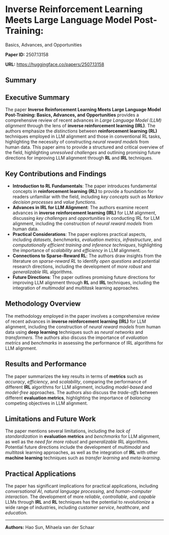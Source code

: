 # Inverse Reinforcement Learning Meets Large Language Model Post-Training:
  Basics, Advances, and Opportunities

**Paper ID:** 2507.13158

**URL:** https://huggingface.co/papers/2507.13158

## Summary

## Executive Summary
The paper **Inverse Reinforcement Learning Meets Large Language Model Post-Training: Basics, Advances, and Opportunities** provides a comprehensive review of recent advances in *Large Language Model (LLM) alignment* through the lens of **inverse reinforcement learning (IRL)**. The authors emphasize the *distinctions* between **reinforcement learning (RL)** techniques employed in LLM alignment and those in conventional RL tasks, highlighting the necessity of constructing *neural reward models* from human data. This paper aims to provide a structured and critical overview of the field, highlighting *unresolved challenges* and outlining promising future directions for improving LLM alignment through **RL** and **IRL** techniques.

## Key Contributions and Findings
* **Introduction to RL Fundamentals**: The paper introduces fundamental concepts in **reinforcement learning (RL)** to provide a foundation for readers unfamiliar with the field, including *key concepts* such as *Markov decision processes* and *value functions*.
* **Advances in IRL for LLM Alignment**: The authors examine recent advances in **inverse reinforcement learning (IRL)** for LLM alignment, discussing *key challenges* and *opportunities* in conducting IRL for LLM alignment, including the construction of *neural reward models* from human data.
* **Practical Considerations**: The paper explores practical aspects, including *datasets*, *benchmarks*, *evaluation metrics*, *infrastructure*, and *computationally efficient training and inference techniques*, highlighting the importance of *scalability* and *efficiency* in LLM alignment.
* **Connections to Sparse-Reward RL**: The authors draw insights from the literature on *sparse-reward RL* to identify *open questions* and potential research directions, including the development of *more robust* and *generalizable* IRL algorithms.
* **Future Directions**: The paper outlines promising future directions for improving LLM alignment through **RL** and **IRL** techniques, including the integration of *multimodal* and *multitask* learning approaches.

## Methodology Overview
The methodology employed in the paper involves a comprehensive review of recent advances in **inverse reinforcement learning (IRL)** for LLM alignment, including the construction of *neural reward models* from human data using **deep learning** techniques such as *neural networks* and *transformers*. The authors also discuss the importance of *evaluation metrics* and *benchmarks* in assessing the performance of IRL algorithms for LLM alignment.

## Results and Performance
The paper summarizes the key results in terms of **metrics** such as *accuracy*, *efficiency*, and *scalability*, comparing the performance of different **IRL** algorithms for LLM alignment, including *model-based* and *model-free* approaches. The authors also discuss the *trade-offs* between different **evaluation metrics**, highlighting the importance of *balancing* competing objectives in LLM alignment.

## Limitations and Future Work
The paper mentions several limitations, including the *lack of standardization* in **evaluation metrics** and *benchmarks* for LLM alignment, as well as the *need for more robust* and *generalizable* IRL algorithms. Potential future directions include the development of *multimodal* and *multitask* learning approaches, as well as the integration of **IRL** with other **machine learning** techniques such as *transfer learning* and *meta-learning*.

## Practical Applications
The paper has significant implications for practical applications, including *conversational AI*, *natural language processing*, and *human-computer interaction*. The development of more *reliable*, *controllable*, and *capable* LLMs through **IRL** and **RL** techniques has the potential to *revolutionize* a wide range of industries, including *customer service*, *healthcare*, and *education*.

---

**Authors:** Hao Sun, Mihaela van der Schaar

